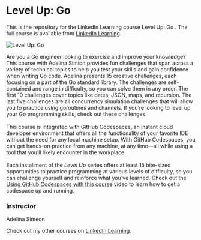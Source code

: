 # Level Up: Go 
This is the repository for the LinkedIn Learning course Level Up: Go . The full course is available from [LinkedIn Learning][lil-course-url].

![Level Up: Go ][lil-thumbnail-url]

Are you a Go engineer looking to exercise and improve your knowledge? This course with Adelina Simion provides fun challenges that span across a variety of technical topics to help you test your skills and gain confidence when writing Go code. Adelina presents 15 creative challenges, each focusing on a part of the Go standard library. The challenges are self-contained and range in difficulty, so you can solve them in any order. The first 10 challenges cover topics like dates, JSON, maps, and recursion. The last five challenges are all concurrency simulation challenges that will allow you to practice using goroutines and channels. If you’re looking to level up your Go programming skills, check out these challenges.<br><br>This course is integrated with GitHub Codespaces, an instant cloud developer environment that offers all the functionality of your favorite IDE without the need for any local machine setup. With GitHub Codespaces, you can get hands-on practice from any machine, at any time—all while using a tool that you’ll likely encounter in the workplace. <br><br>Each installment of the <em>Level Up</em> series offers at least 15 bite-sized opportunities to practice programming at various levels of difficulty, so you can challenge yourself and reinforce what you’ve learned. Check out the [Using GitHub Codespaces with this course][gcs-video-url] video to learn how to get a codespace up and running.

### Instructor

Adelina Simeon

Check out my other courses on [LinkedIn Learning](https://www.linkedin.com/learning/instructors/adelina-simion).

[lil-course-url]: https://www.linkedin.com/learning/level-up-go
[lil-thumbnail-url]: https://media.licdn.com/dms/image/D560DAQEqnKBLJFgWRg/learning-public-crop_675_1200/0/1666990042497?e=1667952000&v=beta&t=GcUbfqW7vThNOQj2T90hQh2rIQldQvntHL4SFyFJHqM
[gcs-video-url]: https://www.linkedin.com/learning/level-up-go/using-github-codespaces-with-this-course
